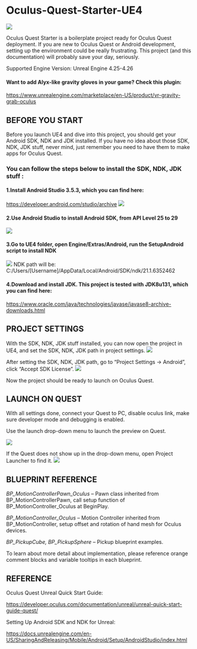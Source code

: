# Oculus-Quest-Starter-UE4
![](https://raw.github.com/swenyan/Oculus-Quest-Starter-UE4/master/Readme/readme_0.png)

Oculus Quest Starter is a boilerplate project ready for Oculus Quest deployment. If you are new to Oculus Quest or Android development, setting up the environment could be really frustrating. This project (and this documentation) will probably save your day, seriously.

Supported Engine Version: Unreal Engine 4.25-4.26

#### Want to add Alyx-like gravity gloves in your game? Check this plugin:
https://www.unrealengine.com/marketplace/en-US/product/vr-gravity-grab-oculus

## BEFORE YOU START
Before you launch UE4 and dive into this project, you should get your Android SDK, NDK and JDK installed. If you have no idea about those SDK, NDK, JDK stuff, never mind, just remember you need to have them to make apps for Oculus Quest.

### You can follow the steps below to install the SDK, NDK, JDK stuff :

#### 1.Install Android Studio 3.5.3, which you can find here:
https://developer.android.com/studio/archive
![](https://raw.github.com/swenyan/Oculus-Quest-Starter-UE4/master/Readme/readme_1.png)

#### 2.Use Android Studio to install Android SDK, from API Level 25 to 29
![](https://raw.github.com/swenyan/Oculus-Quest-Starter-UE4/master/Readme/readme_2.png)

#### 3.Go to UE4 folder, open Engine/Extras/Android, run the SetupAndroid script to install NDK
![](https://raw.github.com/swenyan/Oculus-Quest-Starter-UE4/master/Readme/readme_3.png)
NDK path will be: C:/Users/[Username]/AppData/Local/Android/SDK/ndk/21.1.6352462

#### 4.Download and install JDK. This project is tested with JDK8u131, which you can find here:
https://www.oracle.com/java/technologies/javase/javase8-archive-downloads.html

## PROJECT SETTINGS
With the SDK, NDK, JDK stuff installed, you can now open the project in UE4, and set the SDK, NDK, JDK path in project settings.
![](https://raw.github.com/swenyan/Oculus-Quest-Starter-UE4/master/Readme/readme_4.png)

After setting the SDK, NDK, JDK path, go to “Project Settings -> Android”, click “Accept SDK License”.
![](https://raw.github.com/swenyan/Oculus-Quest-Starter-UE4/master/Readme/readme_5.png)

Now the project should be ready to launch on Oculus Quest.

## LAUNCH ON QUEST
With all settings done, connect your Quest to PC, disable oculus link, make sure developer mode and debugging is enabled.

Use the launch drop-down menu to launch the preview on Quest.

![](https://raw.github.com/swenyan/Oculus-Quest-Starter-UE4/master/Readme/readme_6.png)

If the Quest does not show up in the drop-down menu, open Project Launcher to find it.
![](https://raw.github.com/swenyan/Oculus-Quest-Starter-UE4/master/Readme/readme_7.png)

## BLUEPRINT REFERENCE
*BP_MotionControllerPawn_Oculus* – Pawn class inherited from BP_MotionControllerPawn, call setup function of BP_MotionController_Oculus at BeginPlay.

*BP_MotionController_Oculus* – Motion Controller inherited from BP_MotionController, setup offset and rotation of hand mesh for Oculus devices.

*BP_PickupCube, BP_PickupSphere* – Pickup blueprint examples.

To learn about more detail about implementation, please reference orange comment blocks and variable tooltips in each blueprint.


## REFERENCE
Oculus Quest Unreal Quick Start Guide:

https://developer.oculus.com/documentation/unreal/unreal-quick-start-guide-quest/

Setting Up Android SDK and NDK for Unreal:

https://docs.unrealengine.com/en-US/SharingAndReleasing/Mobile/Android/Setup/AndroidStudio/index.html
